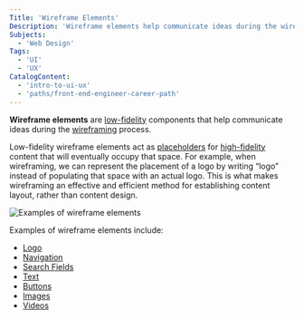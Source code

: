 ```yaml
---
Title: 'Wireframe Elements'
Description: 'Wireframe elements help communicate ideas during the wireframing process.'
Subjects:
  - 'Web Design'
Tags:
  - 'UI'
  - 'UX'
CatalogContent:
  - 'intro-to-ui-ux'
  - 'paths/front-end-engineer-career-path'
---
```


**Wireframe elements** are [low-fidelity](https://www.codecademy.com/resources/docs/uiux/low-fidelity) components that help communicate ideas during the [wireframing](https://www.codecademy.com/resources/docs/uiux/wireframe) process.

Low-fidelity wireframe elements act as [placeholders](https://www.codecademy.com/resources/docs/uiux/placeholders) for [high-fidelity](https://www.codecademy.com/resources/docs/uiux/high-fidelity) content that will eventually occupy that space. For example, when wireframing, we can represent the placement of a logo by writing “logo” instead of populating that space with an actual logo. This is what makes wireframing an effective and efficient method for establishing content layout, rather than content design.

![Examples of wireframe elements](https://static-assets.codecademy.com/Courses/intro-to-ui-and-ux/wireframes/wireframe-elements.jpg)

Examples of wireframe elements include:

- [Logo](https://www.codecademy.com/resources/docs/uiux/logo)
- [Navigation](https://www.codecademy.com/resources/docs/uiux/navigation)
- [Search Fields](https://www.codecademy.com/resources/docs/uiux/search-fields)
- [Text](https://www.codecademy.com/resources/docs/uiux/text)
- [Buttons](https://www.codecademy.com/resources/docs/uiux/buttons)
- [Images](https://www.codecademy.com/resources/docs/uiux/image)
- [Videos](https://www.codecademy.com/resources/docs/uiux/videos)
